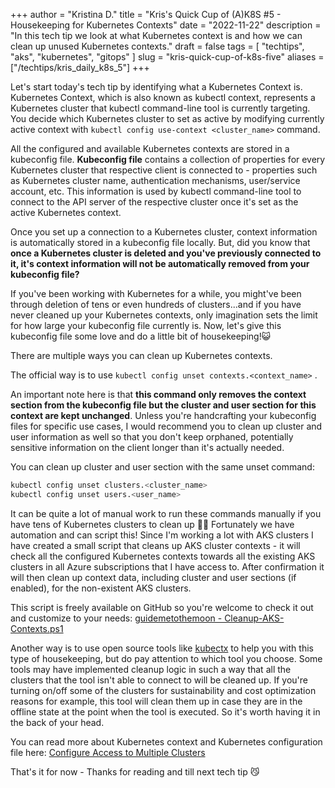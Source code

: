 +++
author = "Kristina D."
title = "Kris's Quick Cup of (A)K8S #5 - Housekeeping for Kubernetes Contexts"
date = "2022-11-22"
description = "In this tech tip we look at what Kubernetes context is and how we can clean up unused Kubernetes contexts."
draft = false
tags = [
    "techtips",
    "aks",
    "kubernetes",
    "gitops"
]
slug = "kris-quick-cup-of-k8s-five"
aliases = ["/techtips/kris_daily_k8s_5"]
+++

Let's start today's tech tip by identifying what a Kubernetes Context is. Kubernetes Context, which is also known as kubectl context, represents a Kubernetes cluster that kubectl command-line tool is currently targeting. You decide which Kubernetes cluster to set as active by modifying currently active context with ```kubectl config use-context <cluster_name>``` command.

All the configured and available Kubernetes contexts are stored in a kubeconfig file. **Kubeconfig file** contains a collection of properties for every Kubernetes cluster that respective client is connected to - properties such as Kubernetes cluster name, authentication mechanisms, user/service account, etc. This information is used by kubectl command-line tool to connect to the API server of the respective cluster once it's set as the active Kubernetes context.

Once you set up a connection to a Kubernetes cluster, context information is automatically stored in a kubeconfig file locally.
But, did you know that **once a Kubernetes cluster is deleted and you've previously connected to it, it's context information will not be automatically removed from your kubeconfig file?**

If you've been working with Kubernetes for a while, you might've been through deletion of tens or even hundreds of clusters...and if you have never cleaned up your Kubernetes contexts, only imagination sets the limit for how large your kubeconfig file currently is. Now, let's give this kubeconfig file some love and do a little bit of housekeeping!😺

There are multiple ways you can clean up Kubernetes contexts.

The official way is to use ```kubectl config unset contexts.<context_name>``` .

An important note here is that **this command only removes the context section from the kubeconfig file but the cluster and user section for this context are kept unchanged**. Unless you're handcrafting your kubeconfig files for specific use cases, I would recommend you to clean up cluster and user information as well so that you don't keep orphaned, potentially sensitive information on the client longer than it's actually needed.

You can clean up cluster and user section with the same unset command:

``` bash
kubectl config unset clusters.<cluster_name>
kubectl config unset users.<user_name>
```

It can be quite a lot of manual work to run these commands manually if you have tens of Kubernetes clusters to clean up 😮‍💨 Fortunately we have automation and can script this! Since I'm working a lot with AKS clusters I have created a small script that cleans up AKS cluster contexts - it will check all the configured Kubernetes contexts towards all the existing AKS clusters in all Azure subscriptions that I have access to. After confirmation it will then clean up context data, including cluster and user sections (if enabled), for the non-existent AKS clusters.

This script is freely available on GitHub so you're welcome to check it out and customize to your needs: [guidemetothemoon - Cleanup-AKS-Contexts.ps1](https://github.com/guidemetothemoon/div-dev-resources/blob/main/scripts/kubernetes/aks-context-cleanup/Cleanup-AKS-Contexts.ps1)

Another way is to use open source tools like [kubectx](https://github.com/ahmetb/kubectx) to help you with this type of housekeeping, but do pay attention to which tool you choose. Some tools may have implemented cleanup logic in such a way that all the clusters that the tool isn't able to connect to will be cleaned up. If you're turning on/off some of the clusters for sustainability and cost optimization reasons for example, this tool will clean them up in case they are in the offline state at the point when the tool is executed. So it's worth having it in the back of your head.

You can read more about Kubernetes context and Kubernetes configuration file here: [Configure Access to Multiple Clusters](https://kubernetes.io/docs/tasks/access-application-cluster/configure-access-multiple-clusters/)

That\'s it for now - Thanks for reading and till next tech tip 😼
